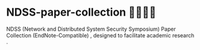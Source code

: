 # NDSS-paper-collection 🤗🤗🙌🙌
NDSS (Network and Distributed System Security Symposium) Paper Collection (EndNote-Compatible) ,  designed to facilitate academic research .
